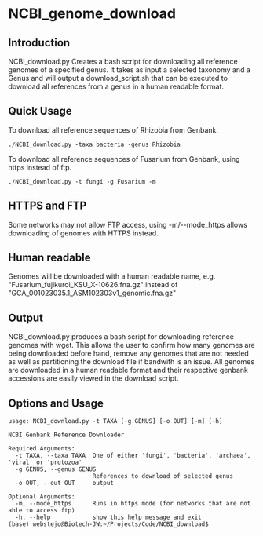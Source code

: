 # NCBI_genome_download
## Introduction
NCBI_download.py Creates a bash script for downloading all reference genomes of a specified genus. It takes as input a selected taxonomy and a Genus and will output a download_script.sh that can be executed to download all references from a genus in a human readable format.

## Quick Usage
To download all reference sequences of Rhizobia from Genbank.

`./NCBI_download.py -taxa bacteria -genus Rhizobia`

To download all reference sequences of Fusarium from Genbank, using https instead of ftp.

`./NCBI_download.py -t fungi -g Fusarium -m`

## HTTPS and FTP
Some networks may not allow FTP access, using -m/--mode_https allows downloading of genomes with HTTPS instead.

## Human readable
Genomes will be downloaded with a human readable name, e.g. "Fusarium_fujikuroi_KSU_X-10626.fna.gz" instead of "GCA_001023035.1_ASM102303v1_genomic.fna.gz"

## Output
NCBI_download.py produces a bash script for downloading reference genomes with wget. This allows the user to confirm how many genomes are being downloaded before hand, remove any genomes that are not needed as well as partitioning the download file if bandwith is an issue. All genomes are downloaded in a human readable format and their respective genbank accessions are easily viewed in the download script.

## Options and Usage
```
usage: NCBI_download.py -t TAXA [-g GENUS] [-o OUT] [-m] [-h]

NCBI Genbank Reference Downloader 

Required Arguments:
  -t TAXA, --taxa TAXA  One of either 'fungi', 'bacteria', 'archaea', 'viral' or 'protozoa'
  -g GENUS, --genus GENUS
                        References to download of selected genus
  -o OUT, --out OUT     output

Optional Arguments:
  -m, --mode_https      Runs in https mode (for networks that are not able to access ftp)
  -h, --help            show this help message and exit
(base) webstejo@Biotech-JW:~/Projects/Code/NCBI_download$
```

